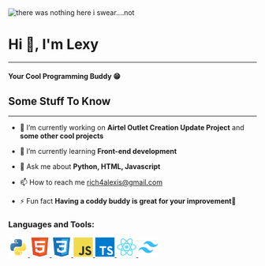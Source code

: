  <img align='center' width='400px' height='600px' src="https://gifdb.com/images/high/coding-function-repeat-eat-sleep-7zxwkklr847mhchm.gif" alt="there was nothing here i swear....not" style="visibility:visible" />
 

<h1 align="left">Hi 👋, I'm Lexy</h1>
<hr>
<h4 align="left" padding='15px 0'>Your Cool Programming Buddy 😁</h4>


<h2 align="left">Some Stuff To Know</h2>
<hr>


- 🔭 I’m currently working on **Airtel Outlet Creation Update Project** and **some other cool projects**

- 🌱 I’m currently learning **Front-end development**

- 💬 Ask me about **Python, HTML, Javascript**

- 📫 How to reach me <a herf="gmail.com">rich4alexis@gmail.com</a>

- ⚡ Fun fact **Having a coddy buddy is great for your improvement🤩**

<p align="left">
</p>

<h3 align="left">Languages and Tools:</h3>
<p align="left" style="padding-right: 15px" > 
<a href="https://www.python.org" target="_blank" rel="noreferrer"> 
  <img src="https://raw.githubusercontent.com/devicons/devicon/master/icons/python/python-original.svg" alt="Python" width="40" height="40"/> 
</a> 
<a href="https://developer.mozilla.org/en-US/docs/Web/HTML" target="_blank" rel="noreferrer"> 
  <img src="https://raw.githubusercontent.com/devicons/devicon/master/icons/html5/html5-original.svg" alt="HTML" width="40" height="40"/> 
</a> 
<a href="https://developer.mozilla.org/en-US/docs/Web/CSS" target="_blank" rel="noreferrer"> 
  <img src="https://raw.githubusercontent.com/devicons/devicon/master/icons/css3/css3-original.svg" alt="CSS" width="40" height="40"/> 
</a>
 <a href="https://developer.mozilla.org/en-US/docs/Web/JavaScript" target="_blank" rel="noreferrer"> 
  <img src="https://raw.githubusercontent.com/devicons/devicon/master/icons/javascript/javascript-original.svg" alt="JavaScript" width="40" height="40"/> 
</a>
 <a href="https://www.typescriptlang.org" target="_blank" rel="noreferrer"> 
  <img src="https://raw.githubusercontent.com/devicons/devicon/master/icons/typescript/typescript-original.svg" alt="TypeScript" width="40" height="40"/> 
</a>
 <a href="https://reactjs.org" target="_blank" rel="noreferrer"> 
  <img src="https://raw.githubusercontent.com/devicons/devicon/master/icons/react/react-original.svg" alt="React" width="40" height="40"/> 
</a> 
<a href="https://tailwindcss.com" target="_blank" rel="noreferrer"> 
  <img src="https://github.com/devicons/devicon/blob/master/icons/tailwindcss/tailwindcss-original.svg" alt="Tailwind CSS" width="40" height="40"/> 
</a> 

</p>



